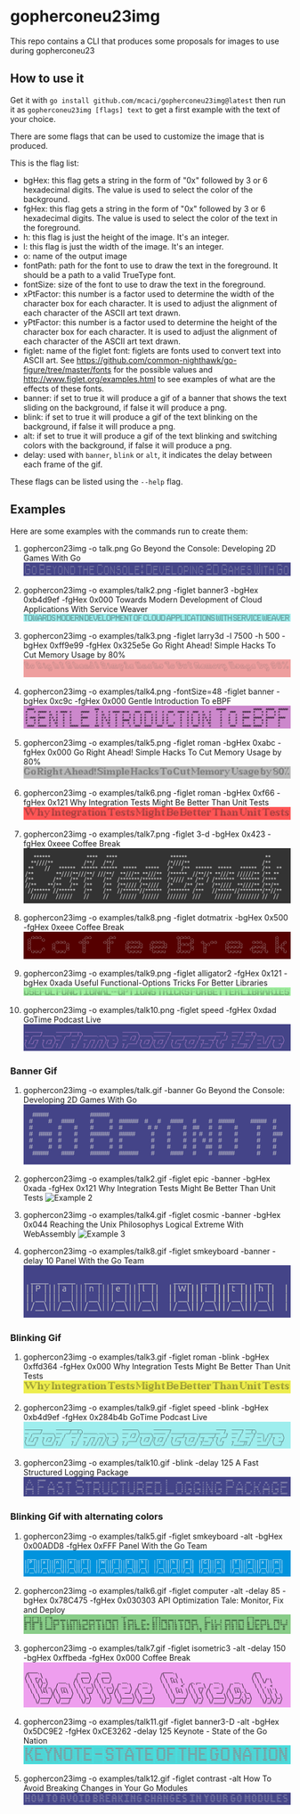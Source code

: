 # gopherconeu23img
This repo contains a CLI that produces some proposals for images to use during gopherconeu23

## How to use it

Get it with `go install github.com/mcaci/gopherconeu23img@latest` then run it as `gopherconeu23img [flags] text` to get a first example with the text of your choice.

There are some flags that can be used to customize the image that is produced.

This is the flag list:

- bgHex: this flag gets a string in the form of "0x" followed by 3 or 6 hexadecimal digits. The value is used to select the color of the background.
- fgHex: this flag gets a string in the form of "0x" followed by 3 or 6 hexadecimal digits. The value is used to select the color of the text in the foreground.
- h: this flag is just the height of the image. It's an integer.
- l: this flag is just the width of the image. It's an integer.
- o: name of the output image
- fontPath: path for the font to use to draw the text in the foreground. It should be a path to a valid TrueType font.
- fontSize: size of the font to use to draw the text in the foreground.
- xPtFactor: this number is a factor used to determine the width of the character box for each character. It is used to adjust the alignment of each character of the ASCII art text drawn.
- yPtFactor: this number is a factor used to determine the height of the character box for each character. It is used to adjust the alignment of each character of the ASCII art text drawn.
- figlet: name of the figlet font: figlets are fonts used to convert text into ASCII art. See https://github.com/common-nighthawk/go-figure/tree/master/fonts for the possible values and http://www.figlet.org/examples.html to see examples of what are the effects of these fonts.
- banner: if set to true it will produce a gif of a banner that shows the text sliding on the background, if false it will produce a png.
- blink: if set to true it will produce a gif of the text blinking on the background, if false it will produce a png.
- alt: if set to true it will produce a gif of the text blinking and switching colors with the background, if false it will produce a png.
- delay: used with `banner`, `blink` or `alt`, it indicates the delay between each frame of the gif.

These flags can be listed using the `--help` flag.

## Examples

Here are some examples with the commands run to create them:

1. gophercon23img -o talk.png Go Beyond the Console: Developing 2D Games With Go
![Example 1](./examples/talk.png)

2. gophercon23img -o examples/talk2.png -figlet banner3 -bgHex 0xb4d9ef -fgHex 0x000 Towards Modern Development of Cloud Applications With Service Weaver
![Example 2](./examples/talk2.png)

3. gophercon23img -o examples/talk3.png -figlet larry3d -l 7500 -h 500 -bgHex 0xff9e99 -fgHex 0x325e5e Go Right Ahead! Simple Hacks To Cut Memory Usage by 80%
![Example 3](./examples/talk3.png)

4. gophercon23img -o examples/talk4.png -fontSize=48 -figlet banner -bgHex 0xc9c -fgHex 0x000 Gentle Introduction To eBPF
![Example 4](./examples/talk4.png)

5. gophercon23img -o examples/talk5.png -figlet roman -bgHex 0xabc -fgHex 0x000 Go Right Ahead! Simple Hacks To Cut Memory Usage by 80%
![Example 5](./examples/talk5.png)

6. gophercon23img -o examples/talk6.png -figlet roman -bgHex 0xf66 -fgHex 0x121 Why Integration Tests Might Be Better Than Unit Tests
![Example 6](./examples/talk6.png)

7. gophercon23img -o examples/talk7.png -figlet 3-d -bgHex 0x423 -fgHex 0xeee Coffee Break
![Example 7](./examples/talk7.png)

8. gophercon23img -o examples/talk8.png -figlet dotmatrix -bgHex 0x500 -fgHex 0xeee Coffee Break 
![Example 8](./examples/talk8.png)

9. gophercon23img -o examples/talk9.png -figlet alligator2 -fgHex 0x121 -bgHex 0xada Useful Functional-Options Tricks For Better Libraries
![Example 9](./examples/talk9.png)

10. gophercon23img -o examples/talk10.png -figlet speed -fgHex 0xdad GoTime Podcast Live
![Example 10](./examples/talk10.png)

### Banner Gif

1. gophercon23img -o examples/talk.gif -banner Go Beyond the Console: Developing 2D Games With Go
![Example 1](./examples/talk.gif)

2. gophercon23img -o examples/talk2.gif -figlet epic -banner -bgHex 0xada -fgHex 0x121 Why Integration Tests Might Be Better Than Unit Tests
![Example 2](./examples/talk2.gif)

3. gophercon23img -o examples/talk4.gif -figlet cosmic -banner -bgHex 0x044 Reaching the Unix Philosophys Logical Extreme With WebAssembly
![Example 3](./examples/talk4.gif)

4. gophercon23img -o examples/talk8.gif -figlet smkeyboard -banner -delay 10 Panel With the Go Team
![Example 4](./examples/talk8.gif)

### Blinking Gif

1. gophercon23img -o examples/talk3.gif -figlet roman -blink -bgHex 0xffd364 -fgHex 0x000 Why Integration Tests Might Be Better Than Unit Tests
![Example 1](./examples/talk3.gif)

2. gophercon23img -o examples/talk9.gif -figlet speed -blink -bgHex 0xb4d9ef -fgHex 0x284b4b GoTime Podcast Live
![Example 2](./examples/talk9.gif)

3. gophercon23img -o examples/talk10.gif -blink -delay 125 A Fast Structured Logging Package
![Example 3](./examples/talk10.gif)

### Blinking Gif with alternating colors 

1. gophercon23img -o examples/talk5.gif -figlet smkeyboard -alt -bgHex 0x00ADD8 -fgHex 0xFFF Panel With the Go Team
![Example 1](./examples/talk5.gif)

2. gophercon23img -o examples/talk6.gif -figlet computer -alt -delay 85 -bgHex 0x78C475 -fgHex 0x030303 API Optimization Tale: Monitor, Fix and Deploy
![Example 2](./examples/talk6.gif)

3. gophercon23img -o examples/talk7.gif -figlet isometric3 -alt -delay 150 -bgHex 0xffbeda -fgHex 0x000 Coffee Break
![Example 3](./examples/talk7.gif)

4. gophercon23img -o examples/talk11.gif -figlet banner3-D -alt -bgHex 0x5DC9E2 -fgHex 0xCE3262 -delay 125 Keynote - State of the Go Nation
![Example 4](./examples/talk11.gif)

5. gophercon23img -o examples/talk12.gif -figlet contrast -alt How To Avoid Breaking Changes in Your Go Modules
![Example 5](./examples/talk12.gif)